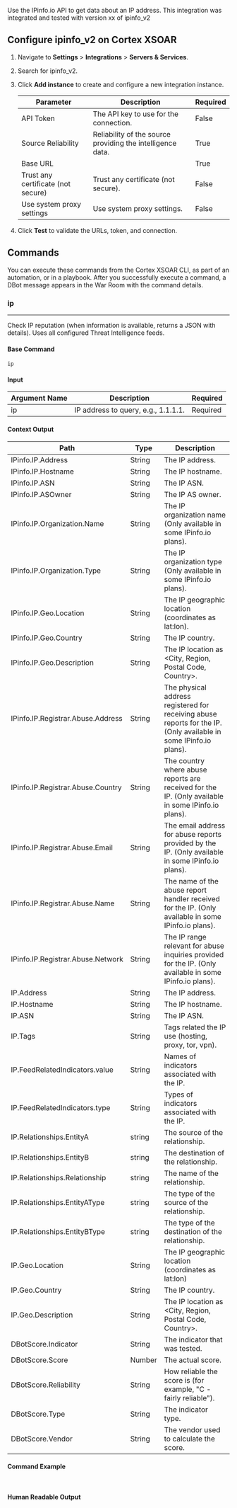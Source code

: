 Use the IPinfo.io API to get data about an IP address.
This integration was integrated and tested with version xx of ipinfo_v2

## Configure ipinfo_v2 on Cortex XSOAR

1. Navigate to **Settings** > **Integrations** > **Servers & Services**.
2. Search for ipinfo_v2.
3. Click **Add instance** to create and configure a new integration instance.

    | **Parameter** | **Description** | **Required** |
    | --- | --- | --- |
    | API Token | The API key to use for the connection. | False |
    | Source Reliability | Reliability of the source providing the intelligence data. | True |
    | Base URL |  | True |
    | Trust any certificate (not secure) | Trust any certificate \(not secure\). | False |
    | Use system proxy settings | Use system proxy settings. | False |

4. Click **Test** to validate the URLs, token, and connection.
## Commands
You can execute these commands from the Cortex XSOAR CLI, as part of an automation, or in a playbook.
After you successfully execute a command, a DBot message appears in the War Room with the command details.
### ip
***
Check IP reputation (when information is available, returns a JSON with details). Uses all configured Threat Intelligence feeds.


#### Base Command

`ip`
#### Input

| **Argument Name** | **Description** | **Required** |
| --- | --- | --- |
| ip | IP address to query, e.g., 1.1.1.1. | Required | 


#### Context Output

| **Path** | **Type** | **Description** |
| --- | --- | --- |
| IPinfo.IP.Address | String | The IP address. | 
| IPinfo.IP.Hostname | String | The IP hostname. | 
| IPinfo.IP.ASN | String | The IP ASN. | 
| IPinfo.IP.ASOwner | String | The IP AS owner. | 
| IPinfo.IP.Organization.Name | String | The IP organization name \(Only available in some IPinfo.io plans\). | 
| IPinfo.IP.Organization.Type | String | The IP organization type \(Only available in some IPinfo.io plans\). | 
| IPinfo.IP.Geo.Location | String | The IP geographic location \(coordinates as lat:lon\). | 
| IPinfo.IP.Geo.Country | String | The IP country. | 
| IPinfo.IP.Geo.Description | String | The IP location as &lt;City, Region, Postal Code, Country&gt;. | 
| IPinfo.IP.Registrar.Abuse.Address | String | The physical address registered for receiving abuse reports for the IP. \(Only available in some IPinfo.io plans\). | 
| IPinfo.IP.Registrar.Abuse.Country | String | The country where abuse reports are received for the IP. \(Only available in some IPinfo.io plans\). | 
| IPinfo.IP.Registrar.Abuse.Email | String | The email address for abuse reports provided by the IP. \(Only available in some IPinfo.io plans\). | 
| IPinfo.IP.Registrar.Abuse.Name | String | The name of the abuse report handler received for the IP. \(Only available in some IPinfo.io plans\). | 
| IPinfo.IP.Registrar.Abuse.Network | String | The IP range relevant for abuse inquiries provided for the IP. \(Only available in some IPinfo.io plans\). | 
| IP.Address | String | The IP address. | 
| IP.Hostname | String | The IP hostname. | 
| IP.ASN | String | The IP ASN. | 
| IP.Tags | String | Tags related the IP use \(hosting, proxy, tor, vpn\). | 
| IP.FeedRelatedIndicators.value | String | Names of indicators associated with the IP. | 
| IP.FeedRelatedIndicators.type | String | Types of indicators associated with the IP. | 
| IP.Relationships.EntityA | string | The source of the relationship. | 
| IP.Relationships.EntityB | string | The destination of the relationship. | 
| IP.Relationships.Relationship | string | The name of the relationship. | 
| IP.Relationships.EntityAType | string | The type of the source of the relationship. | 
| IP.Relationships.EntityBType | string | The type of the destination of the relationship. | 
| IP.Geo.Location | String | The IP geographic location \(coordinates as lat:lon\) | 
| IP.Geo.Country | String | The IP country. | 
| IP.Geo.Description | String | The IP location as &lt;City, Region, Postal Code, Country&gt;. | 
| DBotScore.Indicator | String | The indicator that was tested. | 
| DBotScore.Score | Number | The actual score. | 
| DBotScore.Reliability | String | How reliable the score is \(for example, "C - fairly reliable"\). | 
| DBotScore.Type | String | The indicator type. | 
| DBotScore.Vendor | String | The vendor used to calculate the score. | 


#### Command Example
``` ```

#### Human Readable Output


